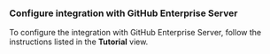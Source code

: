 ### Configure integration with GitHub Enterprise Server

To configure the integration with GitHub Enterprise Server, follow the instructions listed in the **Tutorial** view.
